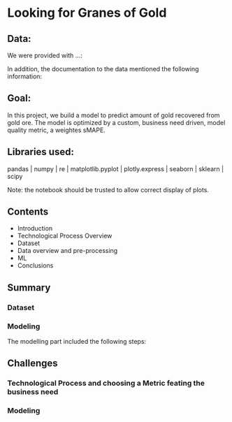 # Looking for  Granes of Gold

## Data:

We were provided with ...:



In addition, the documentation to the data mentioned the following information:



## Goal:

In this project, we build a model to predict amount of gold recovered from gold ore. The model is optimized by a custom, business need driven, model quality metric, a weightes sMAPE.

## Libraries used:

pandas | 
numpy |
re |
matplotlib.pyplot |
plotly.express |
seaborn |
sklearn |
scipy

Note: the notebook should be trusted to allow correct display of plots.

## Contents

* Introduction
* Technological Process Overview
* Dataset
* Data overview and pre-processing
* ML
* Conclusions

## Summary

### Dataset


### Modeling

The modelling part included the following steps:

## Challenges

### Technological Process and choosing a Metric feating the business need

### Modeling



